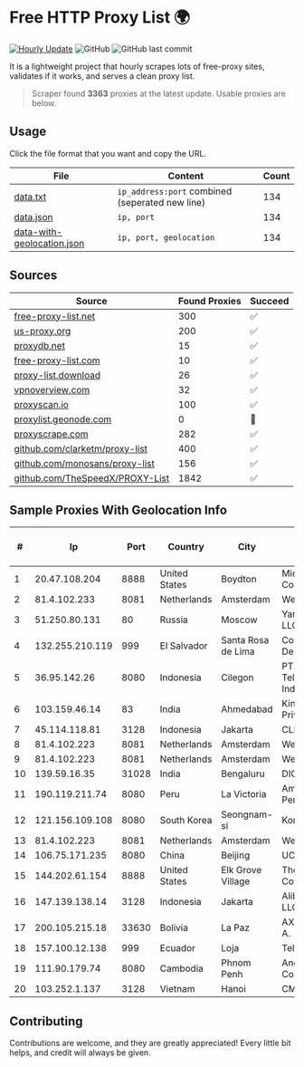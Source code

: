 
# Free HTTP Proxy List 🌍

[![Hourly Update](https://github.com/mertguvencli/http-proxy-list/actions/workflows/main.yml/badge.svg?branch=main)](https://github.com/mertguvencli/http-proxy-list/actions/workflows/main.yml)
![GitHub](https://img.shields.io/github/license/mertguvencli/http-proxy-list)
![GitHub last commit](https://img.shields.io/github/last-commit/mertguvencli/http-proxy-list)

It is a lightweight project that hourly scrapes lots of free-proxy sites, validates if it works, and serves a clean proxy list.


> Scraper found **3363** proxies at the latest update. Usable proxies are below.

## Usage

Click the file format that you want and copy the URL.


|File|Content|Count|
|----|-------|-----|
|[data.txt](https://raw.githubusercontent.com/mertguvencli/http-proxy-list/main/proxy-list/data.txt)|`ip_address:port` combined (seperated new line)|134|
|[data.json](https://raw.githubusercontent.com/mertguvencli/http-proxy-list/main/proxy-list/data.json)|`ip, port`|134|
|[data-with-geolocation.json](https://raw.githubusercontent.com/mertguvencli/http-proxy-list/main/proxy-list/data-with-geolocation.json)|`ip, port, geolocation`|134|

## Sources

|Source|Found Proxies|Succeed|
|------|-------------|-------|
|[free-proxy-list.net](https://free-proxy-list.net)|300|✅|
|[us-proxy.org](https://www.us-proxy.org)|200|✅|
|[proxydb.net](http://proxydb.net)|15|✅|
|[free-proxy-list.com](https://free-proxy-list.com/?page=&port=&type%5B%5D=http&type%5B%5D=https&up_time=0&search=Search)|10|✅|
|[proxy-list.download](https://www.proxy-list.download/HTTP)|26|✅|
|[vpnoverview.com](https://vpnoverview.com/privacy/anonymous-browsing/free-proxy-servers)|32|✅|
|[proxyscan.io](https://www.proxyscan.io)|100|✅|
|[proxylist.geonode.com](https://proxylist.geonode.com/api/proxy-list?limit=300&page=1&sort_by=lastChecked&sort_type=desc&protocols=http,https)|0|🚫|
|[proxyscrape.com](https://api.proxyscrape.com/v2/?request=displayproxies&protocol=http&timeout=10000&country=all&ssl=all&anonymity=all)|282|✅|
|[github.com/clarketm/proxy-list](https://raw.githubusercontent.com/clarketm/proxy-list/master/proxy-list-raw.txt)|400|✅|
|[github.com/monosans/proxy-list](https://raw.githubusercontent.com/monosans/proxy-list/main/proxies/http.txt)|156|✅|
|[github.com/TheSpeedX/PROXY-List](https://raw.githubusercontent.com/TheSpeedX/PROXY-List/master/http.txt)|1842|✅|


## Sample Proxies With Geolocation Info

|#|Ip|Port|Country|City|Internet Service Provider|
|-|--|----|-------|----|-------------------------|
|1|20.47.108.204|8888|United States|Boydton|Microsoft Corporation|
|2|81.4.102.233|8081|Netherlands|Amsterdam|WeservIT|
|3|51.250.80.131|80|Russia|Moscow|Yandex.Cloud LLC|
|4|132.255.210.119|999|El Salvador|Santa Rosa de Lima|Conective S.a. De C.V.|
|5|36.95.142.26|8080|Indonesia|Cilegon|PT. Telekomunikasi Indonesia|
|6|103.159.46.14|83|India|Ahmedabad|King Netsol Private Limited|
|7|45.114.118.81|3128|Indonesia|Jakarta|CLDREU|
|8|81.4.102.223|8081|Netherlands|Amsterdam|WeservIT|
|9|81.4.102.223|8081|Netherlands|Amsterdam|WeservIT|
|10|139.59.16.35|31028|India|Bengaluru|DIGITALOCEAN|
|11|190.119.211.74|8080|Peru|La Victoria|America Movil Peru S.A.C.|
|12|121.156.109.108|8080|South Korea|Seongnam-si|Korea Telecom|
|13|81.4.102.223|8081|Netherlands|Amsterdam|WeservIT|
|14|106.75.171.235|8080|China|Beijing|UCLOUD|
|15|144.202.61.154|8888|United States|Elk Grove Village|The Constant Company|
|16|147.139.138.14|3128|Indonesia|Jakarta|Alibaba.com LLC|
|17|200.105.215.18|33630|Bolivia|La Paz|AXS Bolivia S. A.|
|18|157.100.12.138|999|Ecuador|Loja|Telconet S.A|
|19|111.90.179.74|8080|Cambodia|Phnom Penh|Angkor Data Communication|
|20|103.252.1.137|3128|Vietnam|Hanoi|CMCMIENBAC|



## Contributing

Contributions are welcome, and they are greatly appreciated! Every
little bit helps, and credit will always be given.

